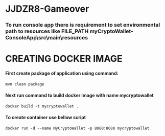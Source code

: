 # JJDZR8-Gameover

### To run console app there is requirement to set environmental path to resources like FILE_PATH myCryptoWallet-ConsoleApp\src\main\resources

# CREATING DOCKER IMAGE

#### First create package of application using command:
````
mvn clean package
````
#### Next run command to build docker image with name mycryptowallet
````
docker build -t mycryptowallet .
````

#### To create container use bellow script
````
docker run -d --name MyCryptoWallet -p 8080:8080 mycryptowallet
````

